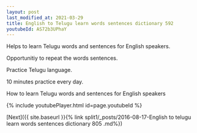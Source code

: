```yaml
---
layout: post
last_modified_at: 2021-03-29
title: English to Telugu learn words sentences dictionary 592 
youtubeId: AS72b3UPhaY
---
```

 
 
Helps to learn Telugu words and sentences for English speakers.

Opportunitiy to repeat the words sentences. 

Practice Telugu language. 
 
10 minutes practice every day. 
 
How to learn Telugu words and sentences for English speakers 
 
{% include youtubePlayer.html id=page.youtubeId %}
 
 
[Next]({{ site.baseurl }}{% link  split1/_posts/2016-08-17-English to telugu learn words sentences dictionary 805 .md%})
 
